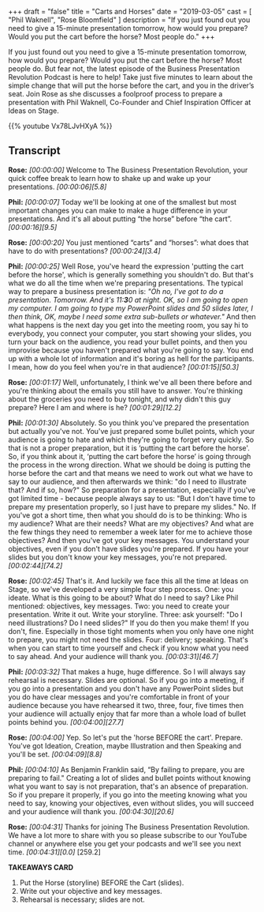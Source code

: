+++
draft 		= "false"
title 		= "Carts and Horses"
date		= "2019-03-05"
cast		= [ "Phil Waknell", "Rose Bloomfield" ]
description	= "If you just found out you need to give a 15-minute presentation tomorrow, how would you prepare? Would you put the cart before the horse? Most people do."
+++

If you just found out you need to give a 15-minute presentation tomorrow, how would you prepare? Would you put the cart before the horse? Most people do. But fear not, the latest episode of the Business Presentation Revolution Podcast is here to help! Take just five minutes to learn about the simple change that will put the horse before the cart, and you in the driver’s seat. Join Rose as she discusses a foolproof process to prepare a presentation with Phil Waknell, Co-Founder and Chief Inspiration Officer at Ideas on Stage.

{{% youtube Vx78LJvHXyA %}}

## Transcript

**Rose:** *[00:00:00]* Welcome to The Business Presentation Revolution, your quick coffee break to learn how to shake up and wake up your presentations. *\[00:00:06\][5.8]*

**Phil:** *[00:00:07]* Today we'll be looking at one of the smallest but most important changes you can make to make a huge difference in your presentations. And it's all about putting “the horse” before “the cart”. *\[00:00:16\][9.5]*

**Rose:** *[00:00:20]* You just mentioned “carts” and “horses”: what does that have to do with presentations? *\[00:00:24\][3.4]*

**Phil:** *[00:00:25]* Well Rose, you've heard the expression 'putting the cart before the horse', which is generally something you shouldn't do. But that's what we do all the time when we're preparing presentations. The typical way to prepare a business presentation is: *"Oh no, I've got to do a presentation. Tomorrow. And it's 11:**3**0 at night. OK, so I am going to open my computer. I am going to type my PowerPoint slides and 50 slides later, I then think, OK, maybe I need some extra sub-bullets or whatever."* And then what happens is the next day you get into the meeting room, you say hi to everybody, you connect your computer, you start showing your slides, you turn your back on the audience, you read your bullet points, and then you improvise because you haven't prepared what you're going to say. You end up with a whole lot of information and it's boring as hell for the participants. I mean, how do you feel when you're in that audience? *\[00:01:15\][50.3]*

**Rose:** *[00:01:17]* Well, unfortunately, I think we've all been there before and you're thinking about the emails you still have to answer. You're thinking about the groceries you need to buy tonight, and why didn't this guy prepare? Here I am and where is he? *\[00:01:29\][12.2]*

**Phil:** *[00:01:30]* Absolutely. So you think you've prepared the presentation but actually you've not. You've just prepared some bullet points, which your audience is going to hate and which they're going to forget very quickly. So that is not a proper preparation, but it is ‘putting the cart before the horse'. So, if you think about it, ‘putting the cart before the horse’ is going through the process in the wrong direction. What we should be doing is putting the horse before the cart and that means we need to work out what we have to say to our audience, and then afterwards we think: "do I need to illustrate that? And if so, how?" So preparation for a presentation, especially if you've got limited time - because people always say to us: "But I don't have time to prepare my presentation properly, so I just have to prepare my slides." No. If you've got a short time, then what you should do is to be thinking: Who is my audience? What are their needs? What are my objectives? And what are the few things they need to remember a week later for me to achieve those objectives? And then you've got your key messages. You understand your objectives, even if you don't have slides you're prepared. If you have your slides but you don't know your key messages, you're not prepared. *\[00:02:44\][74.2]*

**Rose:** *[00:02:45]* That's it. And luckily we face this all the time at Ideas on Stage, so we've developed a very simple four step process. One: you ideate. What is this going to be about? What do I need to say? Like Phil mentioned: objectives, key messages. Two: you need to create your presentation. Write it out. Write your storyline. Three: ask yourself: "Do I need illustrations? Do I need slides?" If you do then you make them! If you don't, fine. Especially in those tight moments when you only have one night to prepare, you might not need the slides. Four: delivery; speaking. That's when you can start to time yourself and check if you know what you need to say ahead. And your audience will thank you. *\[00:03:31\][46.7]*

**Phil:** *[00:03:32]* That makes a huge, huge difference. So I will always say rehearsal is necessary. Slides are optional. So if you go into a meeting, if you go into a presentation and you don't have any PowerPoint slides but you do have clear messages and you're comfortable in front of your audience because you have rehearsed it two, three, four, five times then your audience will actually enjoy that far more than a whole load of bullet points behind you. *\[00:04:00\][27.7]*

**Rose:** *[00:04:00]* Yep. So let's put the 'horse BEFORE the cart'. Prepare. You've got Ideation, Creation, maybe Illustration and then Speaking and you'll be set. *\[00:04:09\][8.8]*

**Phil:** *[00:04:10]* As Benjamin Franklin said, “By failing to prepare, you are preparing to fail." Creating a lot of slides and bullet points without knowing what you want to say is not preparation, that's an absence of preparation. So if you prepare it properly, if you go into the meeting knowing what you need to say, knowing your objectives, even without slides, you will succeed and your audience will thank you. *\[00:04:30\][20.6]*

**Rose:** *[00:04:31]* Thanks for joining The Business Presentation Revolution. We have a lot more to share with you so please subscribe to our YouTube channel or anywhere else you get your podcasts and we'll see you next time. *\[00:04:31\][0.0]*
[259.2]
 
**TAKEAWAYS CARD**

1. Put the Horse (storyline) BEFORE the Cart (slides). 
2. Write out your objective and key messages.
3. Rehearsal is necessary; slides are not. 
